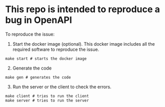# This repo is intended to reproduce a bug in OpenAPI

To reproduce the issue:

1. Start the docker image (optional). This docker image includes all the required software to reproduce the issue.

```shell
make start # starts the docker image
```

2. Generate the code
```shell
make gen # generates the code
```

3. Run the server or the client to check the errors.
```shell
make client # tries to run the client
make server # tries to run the server
```